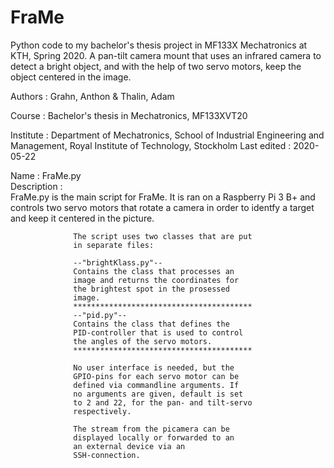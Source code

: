 # FraMe
Python code to my bachelor's thesis project in MF133X Mechatronics at KTH, Spring 2020. A pan-tilt camera mount that uses an infrared camera to detect a bright object, and with the help of two servo motors, keep the object centered in the image.

 Authors      :   Grahn, Anthon & Thalin, Adam

 Course       :   Bachelor's thesis in Mechatronics,
                  MF133XVT20                 
                                            
 Institute    :   Department of Mechatronics, School of
                  Industrial Engineering and Management,
                  Royal Institute of Technology, Stockholm
 Last edited  :   2020-05-22

 Name         :   FraMe.py                                                                                                           
 Description  :   
                  FraMe.py is the main script for FraMe.
                  It is ran on a Raspberry Pi 3 B+ and 
                  controls two servo motors that rotate a
                  camera in order to identfy a target and
                  keep it centered in the picture.
                                                        
                  The script uses two classes that are put
                  in separate files:                   
                                                     
                  --"brightKlass.py"--                 
                  Contains the class that processes an  
                  image and returns the coordinates for  
                  the brightest spot in the prosessed   
                  image.                                 
                  ****************************************
                  --"pid.py"--                             
                  Contains the class that defines the       
                  PID-controller that is used to control     
                  the angles of the servo motors.             
                  ****************************************     
                                                     
                  No user interface is needed, but the
                  GPIO-pins for each servo motor can be
                  defined via commandline arguments. If
                  no arguments are given, default is set 
                  to 2 and 22, for the pan- and tilt-servo
                  respectively.                    
                                                    
                  The stream from the picamera can be
                  displayed locally or forwarded to an
                  an external device via an
                  SSH-connection.
